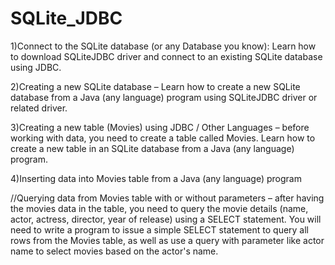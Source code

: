 # SQLite_JDBC
  
1)Connect to the SQLite database (or any Database you know): Learn how to download SQLiteJDBC driver and connect to an existing SQLite database using JDBC.

2)Creating a new SQLite database – Learn how to create a new SQLite database from a Java (any language) program using SQLiteJDBC driver or related driver.

3)Creating a new table (Movies) using JDBC / Other Languages – before working with data, you need to create a table called Movies. Learn how to create a new table in an SQLite database from a Java (any language) program.

4)Inserting data into Movies table from a Java (any language) program

//Querying data from Movies table with or without parameters – after having the movies data in the table, you need to query the movie details (name, actor, actress, director, year of release) using a SELECT statement. You will need to write a program to issue a simple SELECT statement to query all rows from the Movies table, as well as use a query with parameter like actor name to select movies based on the actor's name. 
